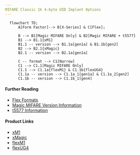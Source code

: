 ```yaml
---
MIFARE Classic 1k 4-byte UID Implant Options
---
```


```mermaid
  flowchart TD;
      A[Form Factor]--> B[X-Series] & C[Flex];

      B --> B1[Magic MIFARE Only] & B2[Magic MIFARE + t5577]
      B1 --> B1.1{xM1}
      B1.1 -- version --> B1.1a[gen1a] & B1.1b[gen2]
      B2 --> B2.1{xMagic}
      B2.1 -- version --> B2.1a[gen1a]

      C -- format --> C1[Narrow]
      C1 --> C1.1[Magic MIFARE Only]
      C1.1 --> C1.1a{flexM1} & C1.1b{flexUG4}
      C1.1a -- version --> C1.1a_1[gen1a] & C1.1a_2[gen2]
      C1.1b -- version --> C1.1b_1[gen4]
```

#### Further Reading
- [Flex Formats](FLEX_FORMATS.md)
- [Magic MIFARE Version Information](MAGIC_MIFARE_VERSIONS.md)
- [t5577 Information](T5577.md)

#### Product Links
- [xM1](https://dngr.us/xm1)
- [xMagic](https://dngr.us/xmagic)
- [flexM1](https://dngr.us/flexm1)
- [flexUG4](https://dngr.us/flexug4)
